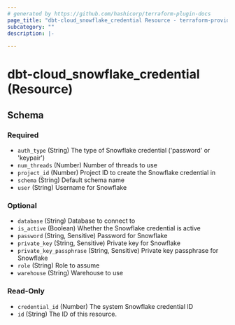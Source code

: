 ```yaml
---
# generated by https://github.com/hashicorp/terraform-plugin-docs
page_title: "dbt-cloud_snowflake_credential Resource - terraform-provider-dbt-cloud"
subcategory: ""
description: |-
  
---
```


# dbt-cloud_snowflake_credential (Resource)





<!-- schema generated by tfplugindocs -->
## Schema

### Required

- `auth_type` (String) The type of Snowflake credential ('password' or 'keypair')
- `num_threads` (Number) Number of threads to use
- `project_id` (Number) Project ID to create the Snowflake credential in
- `schema` (String) Default schema name
- `user` (String) Username for Snowflake

### Optional

- `database` (String) Database to connect to
- `is_active` (Boolean) Whether the Snowflake credential is active
- `password` (String, Sensitive) Password for Snowflake
- `private_key` (String, Sensitive) Private key for Snowflake
- `private_key_passphrase` (String, Sensitive) Private key passphrase for Snowflake
- `role` (String) Role to assume
- `warehouse` (String) Warehouse to use

### Read-Only

- `credential_id` (Number) The system Snowflake credential ID
- `id` (String) The ID of this resource.


